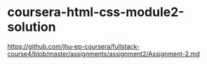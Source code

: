 # coursera-html-css-module2-solution
https://github.com/jhu-ep-coursera/fullstack-course4/blob/master/assignments/assignment2/Assignment-2.md
